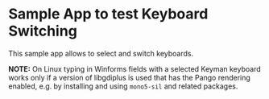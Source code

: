 # Sample App to test Keyboard Switching

This sample app allows to select and switch keyboards.

**NOTE:** On Linux typing in Winforms fields with a selected Keyman keyboard works only if
a version of libgdiplus is used that has the Pango rendering enabled, e.g. by installing and
using `mono5-sil` and related packages.

